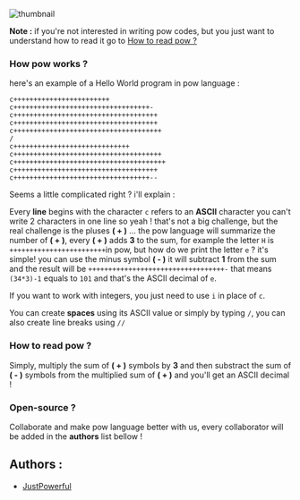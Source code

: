 ![thumbnail](https://www.mediafire.com/convkey/cf76/lxrp2u08htur5tk9g.jpg)

**Note :** if you're not interested in writing pow codes, but you just want to understand how to read it go to [How to read pow ?](https://github.com/JustPowerful/Pow-programming-language/blob/master/README.md#how-to-read-pow-)

### How pow works ?
here's an example of a Hello World program in pow language :
```
c++++++++++++++++++++++++
c++++++++++++++++++++++++++++++++++-
c++++++++++++++++++++++++++++++++++++
c++++++++++++++++++++++++++++++++++++
c+++++++++++++++++++++++++++++++++++++
/
c+++++++++++++++++++++++++++++
c+++++++++++++++++++++++++++++++++++++
c++++++++++++++++++++++++++++++++++++++
c++++++++++++++++++++++++++++++++++++
c++++++++++++++++++++++++++++++++++--
```
Seems a little complicated right ? i'll explain :

Every **line** begins with the character ``c`` refers to an **ASCII** character you can't write 2 characters in one line so yeah ! that's not a big challenge, but the real challenge is the pluses **( + )** ... the pow language will summarize the number of **( + )**, every **( + )** adds **3** to the sum, for example the letter ``H`` is ``++++++++++++++++++++++++``in pow, but how do we print the letter ``e`` ?
it's simple! you can use the minus symbol **( - )** it will subtract **1** from the sum and the result will be ``++++++++++++++++++++++++++++++++++-`` that means ``(34*3)-1`` equals to ``101`` and that's the ASCII decimal of ``e``.

If you want to work with integers, you just need to use ``i`` in place of ``c``.

You can create **spaces** using its ASCII value or simply by typing ``/``, you can also create line breaks using ``//``

### How to read pow ?
Simply, multiply the sum of **( + )** symbols by **3** and then substract the sum of **( - )** symbols from the multiplied sum of **( + )** and you'll get an ASCII decimal !

### Open-source ?
Collaborate and make pow language better with us, every collaborator will be added in the **authors** list bellow !

## Authors :
- [JustPowerful](https://github.com/JustPowerful)
